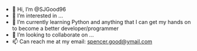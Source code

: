 - 👋 Hi, I’m @SJGood96
- 👀 I’m interested in ...
- 🌱 I’m currently learning Python and anything that I can get my hands on to become a better developer/programmer
- 💞️ I’m looking to collaborate on ...
- 📫 Can reach me at my email: spencer.good@ymail.com

<!---
SJGood96/SJGood96 is a ✨ special ✨ repository because its `README.md` (this file) appears on your GitHub profile.
You can click the Preview link to take a look at your changes.
--->
